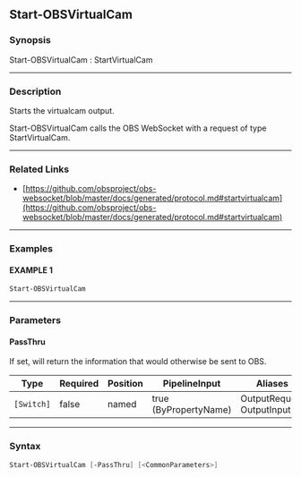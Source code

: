 Start-OBSVirtualCam
-------------------




### Synopsis
Start-OBSVirtualCam : StartVirtualCam



---


### Description

Starts the virtualcam output.


Start-OBSVirtualCam calls the OBS WebSocket with a request of type StartVirtualCam.



---


### Related Links
* [https://github.com/obsproject/obs-websocket/blob/master/docs/generated/protocol.md#startvirtualcam](https://github.com/obsproject/obs-websocket/blob/master/docs/generated/protocol.md#startvirtualcam)





---


### Examples
#### EXAMPLE 1
```PowerShell
Start-OBSVirtualCam
```



---


### Parameters
#### **PassThru**

If set, will return the information that would otherwise be sent to OBS.






|Type      |Required|Position|PipelineInput        |Aliases                      |
|----------|--------|--------|---------------------|-----------------------------|
|`[Switch]`|false   |named   |true (ByPropertyName)|OutputRequest<br/>OutputInput|





---


### Syntax
```PowerShell
Start-OBSVirtualCam [-PassThru] [<CommonParameters>]
```
